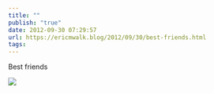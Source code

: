 ```yaml
---
title: ""
publish: "true"
date: 2012-09-30 07:29:57
url: https://ericmwalk.blog/2012/09/30/best-friends.html
tags: 
---
```


Best friends

![](https://ericmwalk.blog/uploads/2022/01c44f1a7d.jpg)